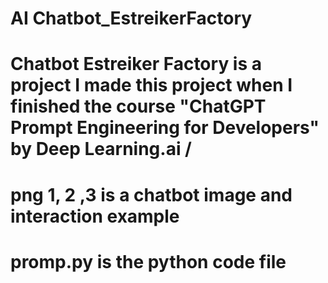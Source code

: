 # AI Chatbot_EstreikerFactory 
# Chatbot Estreiker Factory is a project I made this project when I finished the course "ChatGPT Prompt Engineering for Developers" by Deep Learning.ai /
# png 1, 2 ,3 is a chatbot image and interaction example 
# promp.py is the python code file 
